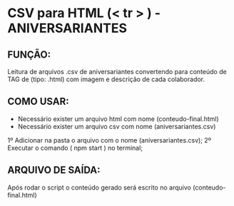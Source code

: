 # CSV para HTML (< tr > ) - ANIVERSARIANTES

## FUNÇÃO:

Leitura de arquivos .csv de aniversariantes
convertendo para conteúdo de TAG <tr> de <table> (tipo: .html)
com imagem e descrição de cada colaborador.

## COMO USAR:

- Necessário exister um arquivo html com nome (conteudo-final.html)
- Necessário exister um arquivo csv com nome (aniversariantes.csv)

1º Adicionar na pasta o arquivo com o nome (aniversariantes.csv);
2º Executar o comando ( npm start ) no terminal;

## ARQUIVO DE SAÍDA:

Após rodar o script o conteúdo gerado será escrito no arquivo (conteudo-final.html)

